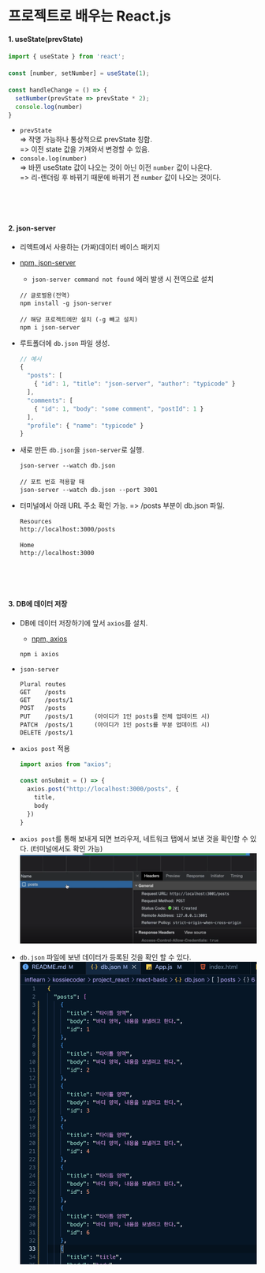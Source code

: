 # 프로젝트로 배우는 React.js

#### 1. useState(prevState)
```javascript
import { useState } from 'react';

const [number, setNumber] = useState(1);

const handleChange = () => {
  setNumber(prevState => prevState * 2);
  console.log(number)
}
```

- `prevState` <br >
=> 작명 가능하나 통상적으로 prevState 칭함.<br />
=> 이전 state 값을 가져와서 변경할 수 있음.
- `console.log(number)` <br />
=> 바뀐 useState 값이 나오는 것이 아닌 이전 `number` 값이 나온다.<br />
=> 리-렌더링 후 바뀌기 때문에 바뀌기 전 `number` 값이 나오는 것이다.

<br />
<br />
<br />

#### 2. json-server
- 리액트에서 사용하는 (가짜)데이터 베이스 패키지
- [npm, json-server](https://www.npmjs.com/package/json-server)
  - `json-server command not found` 에러 발생 시 전역으로 설치
  ```
  // 글로벌용(전역)
  npm install -g json-server

  // 해당 프로젝트에만 설치 (-g 빼고 설치)
  npm i json-server
  ```

- 루트폴더에 `db.json` 파일 생성.
  ```javascript
  // 예시
  {
    "posts": [
      { "id": 1, "title": "json-server", "author": "typicode" }
    ],
    "comments": [
      { "id": 1, "body": "some comment", "postId": 1 }
    ],
    "profile": { "name": "typicode" }
  }
  ```

- 새로 만든 `db.json`을 `json-server`로 실행.
  ```
  json-server --watch db.json

  // 포트 번호 적용할 때
  json-server --watch db.json --port 3001
  ```

- 터미널에서 아래 URL 주소 확인 가능. => /posts 부분이 db.json 파일.
  ```
  Resources
  http://localhost:3000/posts

  Home
  http://localhost:3000
  ```
<br />
<br />
<br />

#### 3. DB에 데이터 저장
- DB에 데이터 저장하기에 앞서 `axios`를 설치.
  - [npm, axios](https://www.npmjs.com/package/axios)
  ```
  npm i axios
  ```
- `json-server`
  ```
  Plural routes
  GET    /posts        
  GET    /posts/1   
  POST   /posts  
  PUT    /posts/1      (아이디가 1인 posts를 전체 업데이트 시)
  PATCH  /posts/1      (아이디가 1인 posts를 부분 업데이트 시)
  DELETE /posts/1
  ```

- `axios post` 적용
  ```javascript
  import axios from "axios";

  const onSubmit = () => {
    axios.post("http://localhost:3000/posts", {
      title,
      body
    })
  }
  ```

- `axios post`를 통해 보내게 되면 브라우저, 네트워크 탭에서 보낸 것을 확인할 수 있다. (터미널에서도 확인 가능)<br />
  ![3-1](./imgs/3-1.png)

- `db.json` 파일에 보낸 데이터가 등록된 것을 확인 할 수 있다.<br />
  ![3-2](./imgs/3-2.png)

<br />
<br />
<br />